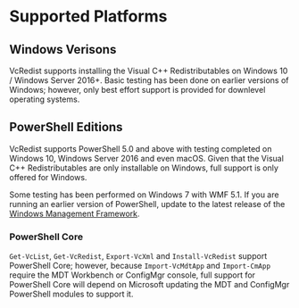 # Supported Platforms

## Windows Verisons

VcRedist supports installing the Visual C++ Redistributables on Windows 10 / Windows Server 2016+. Basic testing has been done on earlier versions of Windows; however, only best effort support is provided for downlevel operating systems.

## PowerShell Editions

VcRedist supports PowerShell 5.0 and above with testing completed on Windows 10, Windows Server 2016 and even macOS. Given that the Visual C++ Redistributables are only installable on Windows, full support is only offered for Windows.

Some testing has been performed on Windows 7 with WMF 5.1. If you are running an earlier version of PowerShell, update to the latest release of the [Windows Management Framework](https://docs.microsoft.com/en-us/powershell/wmf/readme).

### PowerShell Core

`Get-VcList`, `Get-VcRedist`, `Export-VcXml` and `Install-VcRedist` support PowerShell Core; however, because `Import-VcMdtApp` and `Import-CmApp` require the MDT Workbench or ConfigMgr console, full support for PowerShell Core will depend on Microsoft updating the MDT and ConfigMgr PowerShell modules to support it.

